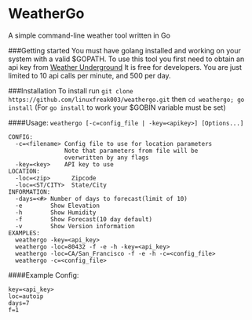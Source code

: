 # WeatherGo
A simple command-line weather tool written in Go

###Getting started
You must have golang installed and working on your system with a valid
$GOPATH.
To use this tool you first need to obtain an api key from
[Weather Underground](https://www.wunderground.com/weather/api)
It is free for developers. You are just limited to 10 api calls per minute,
and 500 per day.

###Installation
To install run
`git clone https://github.com/linuxfreak003/weathergo.git`
then `cd weathergo; go install`
(For `go install` to work your $GOBIN variable must be set)

####Usage: `weathergo [-c=config_file | -key=<apikey>] [Options...]`

```
CONFIG:
  -c=<filename> Config file to use for location parameters
                Note that parameters from file will be
                overwritten by any flags
  -key=<key>    API key to use
LOCATION:
  -loc=<zip>      Zipcode
  -loc=<ST/CITY>  State/City
INFORMATION:
  -days=<#> Number of days to forecast(limit of 10)
  -e        Show Elevation
  -h        Show Humidity
  -f        Show Forecast(10 day default)
  -v        Show Version information
EXAMPLES:
  weathergo -key=<api_key>
  weathergo -loc=80432 -f -e -h -key=<api_key>
  weathergo -loc=CA/San_Francisco -f -e -h -c=<config_file>
  weathergo -c=<config_file>
```

####Example Config:
```
key=<api_key>
loc=autoip
days=7
f=1
```
